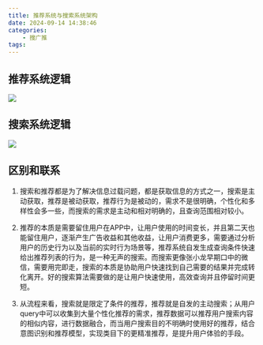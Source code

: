 ```yaml
---
title: 推荐系统与搜索系统架构
date: 2024-09-14 14:38:46
categories:
    - 搜广推
tags:
---
```


## 推荐系统逻辑

![](/img/note/202409141441.png)

## 搜索系统逻辑

![](/img/note/202409141442.png)

## 区别和联系

1. 搜索和推荐都是为了解决信息过载问题，都是获取信息的方式之一，搜索是主动获取，推荐是被动获取，推荐行为是被动的，需求不是很明确，个性化和多样性会多一些，而搜索的需求是主动和相对明确的，且查询范围相对较小。

2. 推荐的本质是需要留住用户在APP中，让用户使用的时间变长，并且第二天也能留住用户，逐渐产生广告收益和其他收益，让用户消费更多，需要通过分析用户的历史行为以及当前的实时行为场景等，推荐系统自发生成查询条件快速给出推荐列表的行为，是一种无声的搜索。而搜索更像张小龙早期口中的微信，需要用完即走，搜索的本质是协助用户快速找到自己需要的结果并完成转化离开。好的搜索算法需要做的是让用户快速使用，高效查询并且停留时间更短。

3. 从流程来看，搜索就是限定了条件的推荐，推荐就是自发的主动搜索；从用户query中可以收集到大量个性化推荐的需求，推荐数据可以推荐用户搜索内容的相似内容，进行数据融合，而当用户搜索目的不明确时使用好的推荐，结合意图识别和推荐模型，实现类目下的更精准推荐，是提升用户体验的手段。